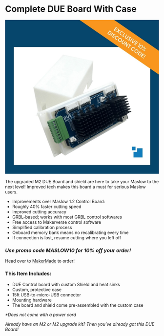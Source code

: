 # Complete DUE Board With Case
![DUE Board Image](https://github.com/MaslowCommunityGarden/Complete-Ring-Kit/blob/master/Due_Board.jpg)

The upgraded M2 DUE Board and shield are here to take your Maslow to the next level!  Improved tech makes this board a must for serious Maslow users.

* Improvements over Maslow 1.2 Control Board:
* Roughly 40% faster cutting speed
* Improved cutting accuracy
* GRBL-based; works with most GRBL control softwares
* Free access to Makerverse control software
* Simplified calibration process
* Onboard memory bank means no recalibrating every time
* If connection is lost, resume cutting where you left off

### ***Use promo code MASLOW10 for 10% off your order!***

Head over to [MakerMade](https://makermade.com/collections/all/products/m2-cnc-due-board-sheild-case-15ft-micro-usb-component) to order!

### This Item Includes:
* DUE Control board with custom Shield and heat sinks
* Custom, protective case
* 15ft USB-to-micro-USB connector
* Mounting hardware
* The board and shield come pre-assembled with the custom case

*\*Does not come with a power cord*

*Already have an M2 or M2 upgrade kit?  Then you’ve already got this DUE Board!*


